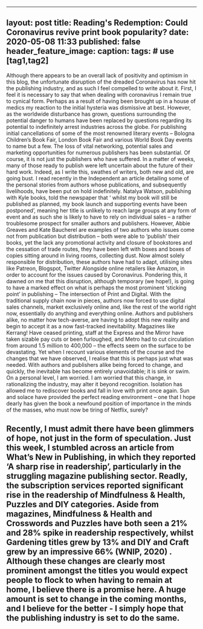 ---
layout: post
title: Reading's Redemption: Could Coronavirus revive print book popularity?
date: 2020-05-08 11:33
published: false
header_feature_image:
caption:
tags:    # use [tag1,tag2]
-
Although there appears to be an overall lack of positivity and optimism in this blog, the unfortunate disruption of the dreaded Coronavirus has now hit the publishing industry, and as such I feel compelled to write about it.
First, I feel it is necessary to say that when dealing with coronavirus I remain true to cynical form. Perhaps as a result of having been brought up in a house of medics my reaction to the initial hysteria was dismissive at best. However, as the worldwide disturbance has grown, questions surrounding the potential danger to humans have been replaced by questions regarding its potential to indefinitely arrest industries across the globe. For publishing initial cancellations of some of the most renowned literary events – Bologna Children’s Book Fair, London Book Fair and various World Book Day events to name but a few. The loss of vital networking, potential sales and marketing opportunities for numerous publishers has been substantial.
Of course, it is not just the publishers who have suffered. In a matter of weeks, many of those ready to publish were left uncertain about the future of their hard work. Indeed, as I write this, swathes of writers, both new and old, are going bust. I read recently in the Independent an article detailing some of the personal stories from authors whose publications, and subsequently livelihoods, have been put on hold indefinitely. Natalya Watson, publishing with Kyle books, told the newspaper that ‘ whilst my book will still be published as planned, my book launch and supporting events have been postponed’, meaning her title is unlikely to reach large groups at any form of event and as such she is likely to have to rely on individual sales – a rather troublesome prospect for smaller authors and publishers. However, Abbie Greaves and Kate Baucherel are examples of two authors who issues come not from publication but distribution – both were able to ‘publish’ their books, yet the lack any promotional activity and closure of bookstores and the cessation of trade routes, they have been left with boxes and boxes of copies sitting around in living rooms, collecting dust. Now almost solely responsible for distribution, these authors have had to adapt, utilising sites like Patreon, Blogspot, Twitter
Alongside online retailers like Amazon, in order to account for the issues caused by Coronavirus.
Pondering this, it dawned on me that this disruption, although temporary (we hope!), is going to have a marked effect on what is perhaps the most prominent ‘sticking point’ in publishing – The intersection of Print and Digital. With the traditional supply chain now in pieces, authors now forced to use digital sales channels, market exclusively online and, like the rest of the world right now, essentially do anything and everything online. Authors and publishers alike, no matter how tech-averse, are having to adopt this new reality and begin to accept it as a now fast-tracked inevitability. Magazines like Kerrang! Have ceased printing, staff at the Express and the Mirror have taken sizable pay cuts or been furloughed, and Metro had to cut circulation from around 1.5 million to 400,000 – the effects seem on the surface to be devastating.  Yet when I recount various elements of the course and the changes that we have observed, I realise that this is perhaps just what was needed. With authors and publishers alike being forced to change, and quickly, the inevitable has become entirely unavoidable; it is sink or swim.
On a personal level, I am worried. I am worried that this change, in rationalizing the industry, may alter it beyond recognition. Isolation has allowed me to rediscover books and fall in love with print once again. Sun and solace have provided the perfect reading environment – one that I hope dearly has given the book a newfound position of importance in the minds of the masses, who must now be tiring of Netflix, surely?

Recently, I must admit there have been glimmers of hope, not just in the form of speculation. Just this week, I stumbled across an article from What’s New in Publishing, in which they reported ‘A sharp rise in readership’, particularly in the struggling magazine publishing sector. Readly, the subscription services reported significant rise in the readership of Mindfulness & Health, Puzzles and DIY categories. Aside from magazines, Mindfulness & Health and Crosswords and Puzzles have both seen a 21% and 28% spike in readership respectively, whilst Gardening titles grew by 13% and DIY and Craft grew by an impressive 66% (WNIP, 2020) . Although these changes are clearly most prominent amongst the titles you would expect people to flock to when having to remain at home, I believe there is a promise here. A huge amount is set to change in the coming months, and I believe for the better - I simply hope that the publishing industry is set to do the same.
--

